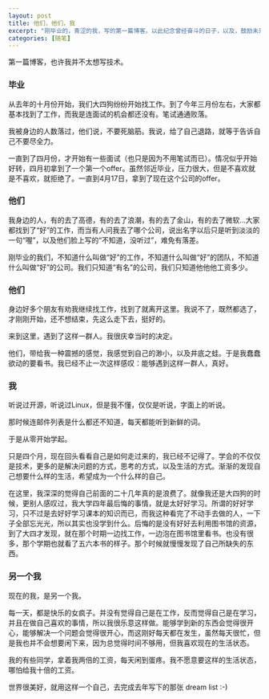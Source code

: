 ```yaml
---
layout: post
title: 他们，他们，我
excerpt: "刚毕业的，青涩的我，写的第一篇博客。以此纪念曾经奋斗的日子，以及，鼓励未来要更加努力的自己..."
categories: [随笔]
---
```


第一篇博客，也许我并不太想写技术。

### 毕业

从去年的十月份开始，我们大四狗纷纷开始找工作。到了今年三月份左右，大家都基本找到了工作，而我是连面试的机会都还没有。笔试通通败落。


我被身边的人数落过，他们说，不要死脑筋。我说，给了自己退路，就等于告诉自己不要尽全力。


一直到了四月份，才开始有一些面试（也只是因为不用笔试而已）。情况似乎开始好转，四月初拿到了一个第一个offer。虽然邻近毕业，压力很大，但是不喜欢就是不喜欢，就拒绝了。一直到4月17日，拿到了现在这个公司的offer。



### 他们

我身边的人，有的去了高德，有的去了浪潮，有的去了金山，有的去了微软...大家都找到了“好”的工作，而当有人问我去了哪个公司，说出名字以后只是听到淡淡的一句“喔”，以及他们脸上写的“不知道，没听过”，难免有落差。


刚毕业的我们，不知道什么叫做“好”的工作，不知道什么叫做“好”的团队，不知道什么叫做“好”的公司。我们只知道“有名”的公司，我们只知道他他他工资多少。

### 他们

身边好多个朋友有劝我继续找工作，找到了就离开这里。我说不了，既然都选了，才刚刚开始，还不想结束，先这么走下去，挺好的。


来到这里，遇到了这样一群人。我很庆幸当时的决定。


他们，带给我一种震撼的感觉，我感觉到自己的渺小，以及井底之蛙。于是我蠢蠢欲动的要看书。我已经不止一次这样感叹：能够遇到这样一群人，真好。

### 我

听说过开源，听说过Linux，但是我不懂，仅仅是听说，字面上的听说。


那时候连邮件列表是什么都还不知道，每天都能听到新鲜的词。


于是从零开始学起。


只是四个月，现在回头看看自己是如何走过来的，我已经不记得了。学会的不仅仅是技术，更多的是解决问题的方式，思考的方式，以及生活的方式。渐渐的发现自己想要什么样的生活，希望成为一个什么样的自己。


在这里，我深深的觉得自己前面的二十几年真的是浪费了。就像我还是大四狗的时候，更别人感叹过，我大学四年最后悔的事情，就是太好好学习。所谓的好好学习，只不过是去好好学习课本的知识而已，而我这种看完了不动手去做的人，一下子全部忘光光，所以其实也没学到什么。后悔的是没有好好去利用图书馆的资源，到了大四才发现，就在那个时期一边找工作，一边泡在图书馆里看书。也没有很多，那个学期也就看了五六本书的样子。那个时候就慢慢发现了自己所缺失的东西。

### 另一个我

现在的我，是另一个我。


每一天，都是快乐的女疯子。并没有觉得自己是在工作，反而觉得自己是在学习，并且在做自己喜欢的事情，所以我很乐意这样做。能够学到新的东西会觉得很开心，能够解决一个问题会觉得很开心，而这刚好每天都在发生，虽然每天很忙，但是我也并不会想要闲下来，因为总觉得时间不够用，但我喜欢现在的生活状态。


我的有些同学，拿着我两倍的工资，每天闲到蛋疼。我不愿意要这样的生活状态，哪怕给我十倍的工资。


世界很美好，就用这样一个自己，去完成去年写下的那张 dream list :-)
